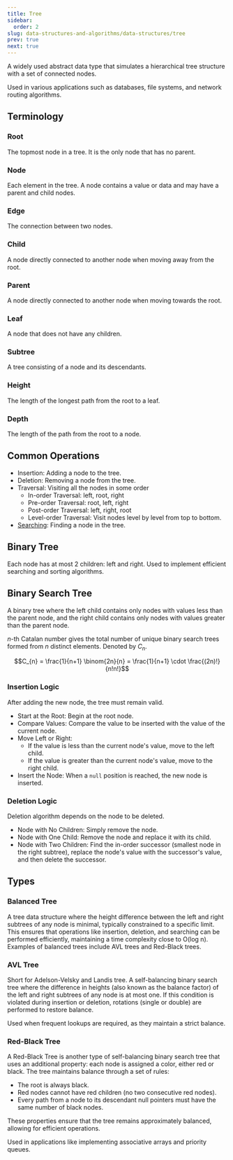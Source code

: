 ```yaml
---
title: Tree
sidebar:
  order: 2
slug: data-structures-and-algorithms/data-structures/tree
prev: true
next: true
---
```


A widely used abstract data type that simulates a hierarchical tree structure
with a set of connected nodes.

Used in various applications
such as databases, file systems, and network routing algorithms.

## Terminology

### Root

The topmost node in a tree. It is the only node that has no parent.

### Node

Each element in the tree. A node contains a value or data and may have a parent
and child nodes.

### Edge

The connection between two nodes.

### Child

A node directly connected to another node when moving away from the root.

### Parent

A node directly connected to another node when moving towards the root.

### Leaf

A node that does not have any children.

### Subtree

A tree consisting of a node and its descendants.

### Height

The length of the longest path from the root to a leaf.

### Depth

The length of the path from the root to a node.

## Common Operations

- Insertion: Adding a node to the tree.
- Deletion: Removing a node from the tree.
- Traversal: Visiting all the nodes in some order
  - In-order Traversal: left, root, right
  - Pre-order Traversal: root, left, right
  - Post-order Traversal: left, right, root
  - Level-order Traversal: Visit nodes level by level from top to bottom.
- [Searching](/data-structures-and-algorithms/algorithms/searching/#depth-first-search-dfs): Finding a node in the tree.

## Binary Tree

Each node has at most 2 children: left and right. Used to implement efficient
searching and sorting algorithms.

## Binary Search Tree

A binary tree where the left child contains only nodes with values less than the
parent node, and the right child contains only nodes with values greater than
the parent node.

$n$-th Catalan number gives the total number of unique binary search trees formed from $n$ distinct elements. Denoted by $C_n$.

```math
C_{n} = \frac{1}{n+1} \binom{2n}{n} = \frac{1}{n+1} \cdot \frac{(2n)!}{n!n!}
```

### Insertion Logic

After adding the new node, the tree must remain valid.

- Start at the Root: Begin at the root node.
- Compare Values: Compare the value to be inserted with the value of the current
  node.
- Move Left or Right:
  - If the value is less than the current node's value, move to the left child.
  - If the value is greater than the current node's value, move to the right
    child.
- Insert the Node: When a `null` position is reached, the new node is inserted.

### Deletion Logic

Deletion algorithm depends on the node to be deleted.

- Node with No Children: Simply remove the node.
- Node with One Child: Remove the node and replace it with its child.
- Node with Two Children: Find the in-order successor (smallest node in the
  right subtree), replace the node's value with the successor's value, and then
  delete the successor.
  
## Types

### Balanced Tree

A tree data structure where the height difference between the left and right subtrees of any node is minimal, typically constrained to a specific limit. This ensures that operations like insertion, deletion, and searching can be performed efficiently, maintaining a time complexity close to O(log n). Examples of balanced trees include AVL trees and Red-Black trees.

### AVL Tree

Short for Adelson-Velsky and Landis tree. A self-balancing binary search tree where the difference in heights (also known as the balance factor) of the left and right subtrees of any node is at most one. If this condition is violated during insertion or deletion, rotations (single or double) are performed to restore balance.

Used when frequent lookups are required, as they maintain a strict balance.

### Red-Black Tree

A Red-Black Tree is another type of self-balancing binary search tree that uses an additional property: each node is assigned a color, either red or black. The tree maintains balance through a set of rules:
- The root is always black.
- Red nodes cannot have red children (no two consecutive red nodes).
- Every path from a node to its descendant null pointers must have the same number of black nodes.

These properties ensure that the tree remains approximately balanced, allowing for efficient operations.

Used in applications like implementing associative arrays and priority queues.
